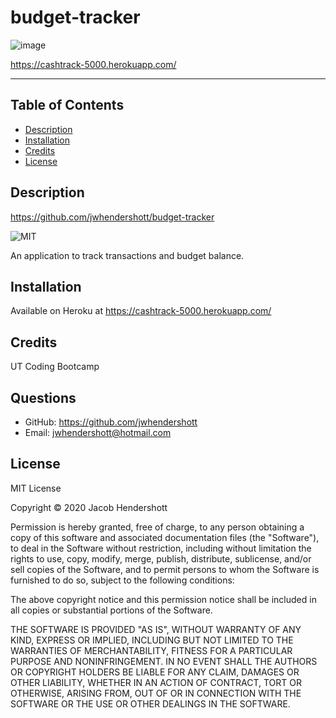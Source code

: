 # budget-tracker

![image](https://user-images.githubusercontent.com/70990105/110195653-4bb42c00-7e04-11eb-9c22-be031b00e185.png)

https://cashtrack-5000.herokuapp.com/

<hr>

## Table of Contents
* [Description](#description)
* [Installation](#installation)
* [Credits](#credits)
* [License](#license)
        
## Description
https://github.com/jwhendershott/budget-tracker

![MIT](https://img.shields.io/badge/License-MIT-green)

An application to track transactions and budget balance.

## Installation
Available on Heroku at https://cashtrack-5000.herokuapp.com/

## Credits
UT Coding Bootcamp

## Questions
* GitHub: https://github.com/jwhendershott
* Email: jwhendershott@hotmail.com

## License

MIT License

Copyright © 2020 Jacob Hendershott

Permission is hereby granted, free of charge, to any person obtaining a copy
of this software and associated documentation files (the "Software"), to deal
in the Software without restriction, including without limitation the rights
to use, copy, modify, merge, publish, distribute, sublicense, and/or sell
copies of the Software, and to permit persons to whom the Software is
furnished to do so, subject to the following conditions:

The above copyright notice and this permission notice shall be included in all
copies or substantial portions of the Software.

THE SOFTWARE IS PROVIDED "AS IS", WITHOUT WARRANTY OF ANY KIND, EXPRESS OR
IMPLIED, INCLUDING BUT NOT LIMITED TO THE WARRANTIES OF MERCHANTABILITY,
FITNESS FOR A PARTICULAR PURPOSE AND NONINFRINGEMENT. IN NO EVENT SHALL THE
AUTHORS OR COPYRIGHT HOLDERS BE LIABLE FOR ANY CLAIM, DAMAGES OR OTHER
LIABILITY, WHETHER IN AN ACTION OF CONTRACT, TORT OR OTHERWISE, ARISING FROM,
OUT OF OR IN CONNECTION WITH THE SOFTWARE OR THE USE OR OTHER DEALINGS IN THE
SOFTWARE.